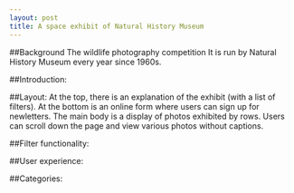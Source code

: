 ```yaml
---
layout: post
title: A space exhibit of Natural History Museum
---
```

##Background
The wildlife photography competition
It is run by Natural History Museum every year since 1960s.

##Introduction:

##Layout:
At the top, there is an explanation of the exhibit (with a list of filters).
At the bottom is an online form where users can sign up for newletters.
The main body is a display of photos exhibited by rows. Users can scroll down the page and view various photos without captions.


##Filter functionality:

##User experience:

##Categories:
